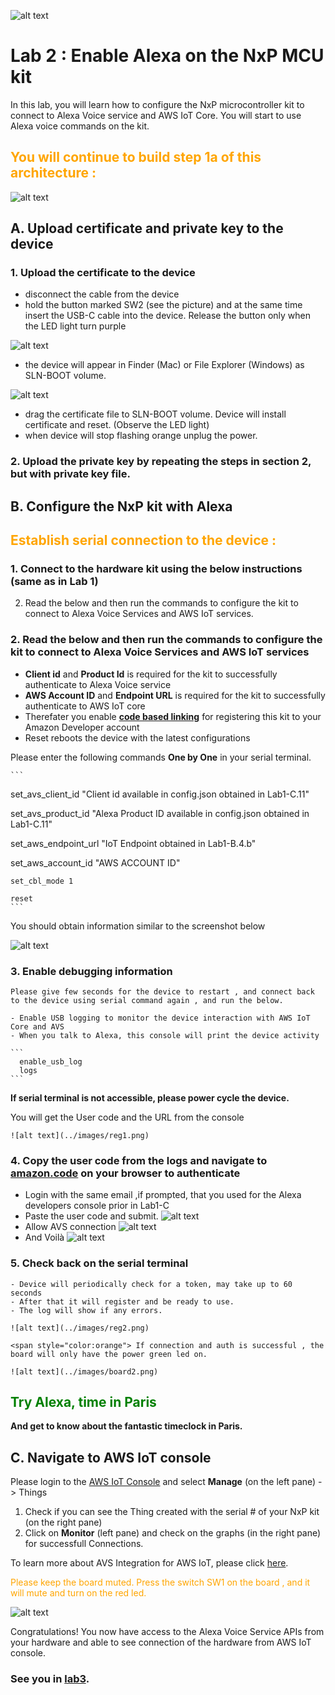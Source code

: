 ![alt text](../images/aws_logo.png)

# Lab 2 : Enable Alexa on the NxP MCU kit

In this lab, you will learn how to configure the NxP microcontroller kit to connect to Alexa Voice service and AWS IoT Core. You will start to use Alexa voice commands on the kit. 

## <span style="color:orange"> You will continue to build step 1a of this architecture :</span>
![alt text](../images/arch-1a.png)

## A. Upload certificate and private key to the device

### 1. Upload the **certificate** to the device

- disconnect the cable from the device
- hold the button marked SW2 (see the picture) and at the same time insert the USB-C cable into the device. Release the button only when the LED light turn purple

![alt text](../images/bootloader.png)

- the device will appear in Finder (Mac) or File Explorer (Windows) as SLN-BOOT volume.

![alt text](../images/volume.png)

- drag the certificate file to SLN-BOOT volume. Device will install certificate and reset. (Observe the LED light)
- when device will stop flashing orange unplug the power.

### 2. Upload the **private key** by repeating the steps in section 2, but with private key file.

## B. Configure the NxP kit with Alexa

## <span style="color:orange"> Establish serial connection to the device : </span>

### 1. Connect to the hardware kit using the below instructions (same as in Lab 1)

2. Read the below and then run the commands to configure the kit to connect to Alexa Voice Services and AWS IoT services. 
    
### 2. Read the below and then run the commands to configure the kit to connect to Alexa Voice Services and AWS IoT services

- **Client id** and **Product Id** is required for the kit to successfully authenticate to Alexa Voice service
- **AWS Account ID** and **Endpoint URL** is required for the kit to successfully authenticate to AWS IoT core
- Therefater you enable [**code based linking**](https://developer.amazon.com/docs/alexa-voice-service/code-based-linking-other-platforms.html) for registering this kit to your Amazon Developer account
- Reset reboots the device with the latest configurations

Please enter the following commands **One by One** in your serial terminal.

    ```
set_avs_client_id "Client id available in config.json obtained in Lab1-C.11"

set_avs_product_id "Alexa Product ID available in config.json obtained in Lab1-C.11"

set_aws_endpoint_url "IoT Endpoint obtained in Lab1-B.4.b"

set_aws_account_id "AWS ACCOUNT ID"

    set_cbl_mode 1

    reset
    ```

You should obtain information similar to the screenshot below

![alt text](../images/serial.png)

### 3. Enable debugging information

    Please give few seconds for the device to restart , and connect back to the device using serial command again , and run the below. 

    - Enable USB logging to monitor the device interaction with AWS IoT Core and AVS
    - When you talk to Alexa, this console will print the device activity 
    
    ```
      enable_usb_log
      logs
    ```

**If serial terminal is not accessible, please power cycle the device.**

You will get the User code and the URL from the console

    ![alt text](../images/reg1.png) 

### 4. Copy the user code from the logs and navigate to [amazon.code](https://amazon.com/us/code) on your browser to authenticate

- Login with the same email ,if prompted, that you used for the Alexa developers console prior in Lab1-C
- Paste the user code and submit.
    ![alt text](../images/lwa.png) 
- Allow AVS connection
![alt text](../images/AVS_Account_connection.png)
- And Voilà
![alt text](../images/AVS_Final.png)

### 5. Check back on the serial terminal

    - Device will periodically check for a token, may take up to 60 seconds
    - After that it will register and be ready to use.
    - The log will show if any errors. 

    ![alt text](../images/reg2.png) 

    <span style="color:orange"> If connection and auth is successful , the board will only have the power green led on.
    
    ![alt text](../images/board2.png) 

## <span style="color:green"> Try Alexa, time in Paris </span>

**And get to know about the fantastic timeclock in Paris.**

## C.  Navigate to AWS IoT console 

Please login to the [AWS IoT Console](https://console.aws.amazon.com/iot/) and select **Manage** (on the left pane) -> Things

1. Check if you can see the Thing created with the serial # of your NxP kit (on the right pane)
2. Click on **Monitor** (left pane) and check on the graphs (in the right pane) for successfull Connections.  

To learn more about AVS Integration for AWS IoT, please click [here](https://developer.amazon.com/docs/alexa-voice-service/avs-for-aws-iot-overview.html).

<span style="color:orange">Please keep the board muted. Press the switch SW1 on the board , and it will mute and turn on the red led. 
</span>

![alt text](../images/board1.png) 

Congratulations! You now have access to the Alexa Voice Service APIs from your hardware and able to see connection of the hardware from AWS IoT console. 

### See you in [lab3](./lab3.md). 











